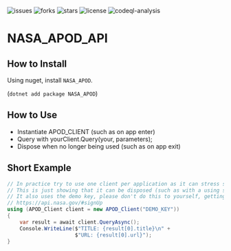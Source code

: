 ![issues](https://img.shields.io/github/issues/developerx-official/NASA_APOD_API) ![forks](https://img.shields.io/github/forks/developerx-official/NASA_APOD_API) ![stars](https://img.shields.io/github/stars/developerx-official/NASA_APOD_API) ![license](https://img.shields.io/github/license/developerx-official/NASA_APOD_API) ![codeql-analysis](https://github.com/developerx-official/NASA_APOD_API/actions/workflows/codeql-analysis.yml/badge.svg)

# NASA_APOD_API

## How to Install

Using nuget, install `NASA_APOD`.

(`dotnet add package NASA_APOD`)

## How to Use

* Instantiate APOD_CLIENT (such as on app enter)
* Query with yourClient.Query(your, parameters);
* Dispose when no longer being used (such as on app exit)

## Short Example

```csharp
// In practice try to use one client per application as it can stress socket connections
// This is just showing that it can be disposed (such as with a using statement)
// It also uses the demo key, please don't do this to yourself, getting an actual api key is painless on their website
// https://api.nasa.gov/#signUp
using (APOD_Client client = new APOD_Client("DEMO_KEY"))
{
    var result = await client.QueryAsync();
    Console.WriteLine($"TITLE: {result[0].title}\n" +
                      $"URL: {result[0].url}");
}
```

